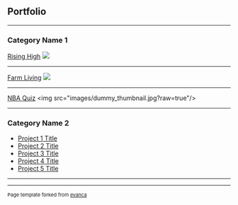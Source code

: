 ## Portfolio

---

### Category Name 1 

[Rising High]([/sample_page](https://irpea.itch.io/rising-high))
<img src="images/dummy_thumbnail.jpg?raw=true"/>

---
[Farm Living]([/pdf/sample_presentation.pdf](https://dareiosj.itch.io/farm-living))
<img src="images/dummy_thumbnail.jpg?raw=true"/>

---
[NBA Quiz]([http://example.com/](https://play.google.com/store/apps/details?id=com.crnaduja123.NBAQuiz&hl=hr&gl=US))
<img src="images/dummy_thumbnail.jpg?raw=true"/>

---

### Category Name 2

- [Project 1 Title](http://example.com/)
- [Project 2 Title](http://example.com/)
- [Project 3 Title](http://example.com/)
- [Project 4 Title](http://example.com/)
- [Project 5 Title](http://example.com/)

---




---
<p style="font-size:11px">Page template forked from <a href="https://github.com/evanca/quick-portfolio">evanca</a></p>
<!-- Remove above link if you don't want to attibute -->
